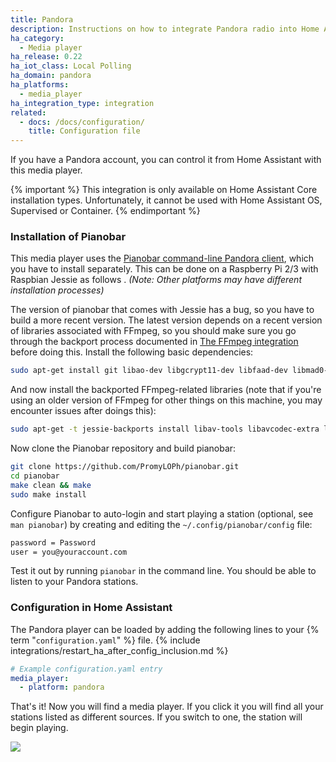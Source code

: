 ```yaml
---
title: Pandora
description: Instructions on how to integrate Pandora radio into Home Assistant.
ha_category:
  - Media player
ha_release: 0.22
ha_iot_class: Local Polling
ha_domain: pandora
ha_platforms:
  - media_player
ha_integration_type: integration
related:
  - docs: /docs/configuration/
    title: Configuration file
---
```


If you have a Pandora account, you can control it from Home Assistant with this media player.

{% important %}
This integration is only available on Home Assistant Core installation types. Unfortunately, it cannot be used with Home Assistant OS, Supervised or Container.
{% endimportant %}

### Installation of Pianobar

This media player uses the [Pianobar command-line Pandora client](https://github.com/PromyLOPh/pianobar), which you have to install separately. This can be done on a Raspberry Pi 2/3 with Raspbian Jessie as follows . _(Note: Other platforms may have different installation processes)_

The version of pianobar that comes with Jessie has a bug, so you have to build a more recent version. The latest version depends on a recent version of libraries associated with FFmpeg, so you should make sure you go through the backport process documented in [The FFmpeg integration](/integrations/ffmpeg/) before doing this. Install the following basic dependencies:

```bash
sudo apt-get install git libao-dev libgcrypt11-dev libfaad-dev libmad0-dev libjson-c-dev make pkg-config  libcurl4-openssl-dev
```

And now install the backported FFmpeg-related libraries (note that if you're using an older version of FFmpeg for other things on this machine, you may encounter issues after doings this):

```bash
sudo apt-get -t jessie-backports install libav-tools libavcodec-extra libavcodec-dev libavfilter-dev libavformat-dev
```

Now clone the Pianobar repository and build pianobar:

```bash
git clone https://github.com/PromyLOPh/pianobar.git
cd pianobar
make clean && make
sudo make install
```

Configure Pianobar to auto-login and start playing a station (optional, see `man pianobar`) by creating and editing the `~/.config/pianobar/config` file:

```bash
password = Password
user = you@youraccount.com
```

Test it out by running `pianobar` in the command line. You should be able to listen to your Pandora stations.

### Configuration in Home Assistant

The Pandora player can be loaded by adding the following lines to your {% term "`configuration.yaml`" %} file.
{% include integrations/restart_ha_after_config_inclusion.md %}

```yaml
# Example configuration.yaml entry
media_player:
  - platform: pandora
```

That's it! Now you will find a media player. If you click it you will find all your stations listed as different sources. If you switch to one, the station will begin playing.

<p class='img'>
<img src='/images/screenshots/pandora_player.png' />
</p>
